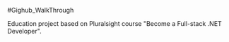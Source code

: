 #Gighub_WalkThrough

Education project based on Pluralsight course "Become a Full-stack .NET Developer".

